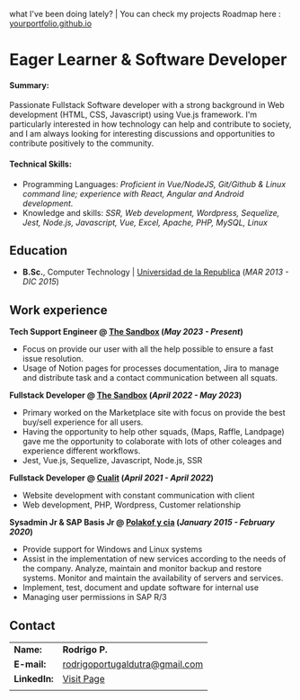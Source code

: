 what I've been doing lately? | You can check my projects Roadmap here : [yourportfolio.github.io](https://yourportfolio.github.io)

# Eager Learner & Software Developer

#### Summary:
Passionate Fullstack Software developer with a strong background in Web development (HTML, CSS, Javascript) using Vue.js framework. I'm particularly interested in how technology can help and contribute to society, and I am always looking for interesting discussions and opportunities to contribute positively to the community.

#### Technical Skills:

- Programming Languages: _Proficient in Vue/NodeJS, Git/Github & Linux command line; experience with React, Angular and Android development._
- Knowledge and skills: _SSR, Web development, Wordpress, Sequelize, Jest, Node.js, Javascript, Vue, Excel, Apache, PHP, MySQL, Linux_

## Education 
- **B.Sc.**, Computer Technology | <a href="https://udelar.edu.uy/portal/" target="_blank">Universidad de la Republica</a> (_MAR 2013 - DIC 2015_)

## Work experience 
**Tech Support Engineer @ <a href="https://www.sandbox.game/en/" target="_blank">The Sandbox</a> (_May 2023 - Present_)**
- Focus on provide our user with all the help possible to ensure a fast issue resolution.
- Usage of Notion pages for processes documentation, Jira to manage and distribute task and a contact communication between all squats.
  
**Fullstack Developer @ <a href="https://www.sandbox.game/en/" target="_blank">The Sandbox</a> (_April 2022 - May 2023_)**
- Primary worked on the Marketplace site with focus on provide the best buy/sell experience for all users.
- Having the opportunity to help other squads, (Maps, Raffle, Landpage) gave me the opportunity to colaborate with lots of other coleages and experience different workflows.
- Jest, Vue.js, Sequelize, Javascript, Node.js, SSR
  
**Fullstack Developer @ <a href="https://www.sandbox.game/en/" target="_blank">Cualit</a> (_April 2021 - April 2022_)**
- Website development with constant communication with client
- Web development, PHP, Wordpress, Customer relationship
  
**Sysadmin Jr & SAP Basis Jr @ <a href="https://www.eldorado.com.uy/" target="_blank">Polakof y cia</a> (_January 2015 - February 2020_)**
- Provide support for Windows and Linux systems
- Assist in the implementation of new services according to the needs of the company. Analyze, maintain and monitor backup and restore systems. Monitor and maintain the availability of servers and services.
- Implement, test, document and update software for internal use
- Managing user permissions in SAP R/3

## Contact

|     |     |
|:----|:----|
| **Name:** | **Rodrigo P.** |
| **E-mail:** | <a href="mailto:rodrigoportugaldutra@gmail.com">rodrigoportugaldutra@gmail.com</a> |
| **LinkedIn:** | <a href="https://www.linkedin.com/in/rodrigo-portugal/" target="_blank">Visit Page</a> |
|     |     |
